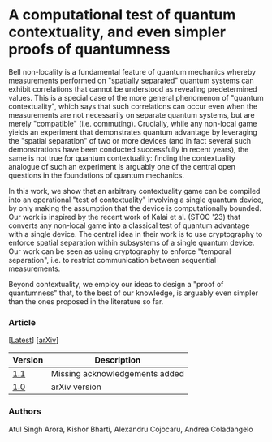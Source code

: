 # A computational test of quantum contextuality, and even simpler proofs of quantumness

Bell non-locality is a fundamental feature of quantum mechanics whereby
measurements performed on "spatially separated" quantum systems can exhibit
correlations that cannot be understood as revealing predetermined values. This
is a special case of the more general phenomenon of "quantum contextuality",
which says that such correlations can occur even when the measurements are not
necessarily on separate quantum systems, but are merely "compatible" (i.e.
commuting). Crucially, while any non-local game yields an experiment that
demonstrates quantum advantage by leveraging the "spatial separation" of two or
more devices (and in fact several such demonstrations have been conducted
successfully in recent years), the same is not true for quantum contextuality:
finding the contextuality analogue of such an experiment is arguably one of the
central open questions in the foundations of quantum mechanics.

  In this work, we show that an arbitrary contextuality game can be compiled
into an operational "test of contextuality" involving a single quantum device,
by only making the assumption that the device is computationally bounded. Our
work is inspired by the recent work of Kalai et al. (STOC '23) that converts
any non-local game into a classical test of quantum advantage with a single
device. The central idea in their work is to use cryptography to enforce
spatial separation within subsystems of a single quantum device. Our work can
be seen as using cryptography to enforce "temporal separation", i.e. to
restrict communication between sequential measurements.

  Beyond contextuality, we employ our ideas to design a "proof of quantumness"
that, to the best of our knowledge, is arguably even simpler than the ones
proposed in the literature so far.


### Article

[[Latest](PoC_1v01.pdf)] [[arXiv](http://arxiv.org/abs/2405.06787)] 


| Version | Description | 
| -- | -- |
| [1.1](PoC_1v01.pdf)    | Missing acknowledgements added |
| [1.0](PoC.pdf) | arXiv version |





### Authors

Atul Singh Arora, Kishor Bharti, Alexandru Cojocaru, Andrea Coladangelo

